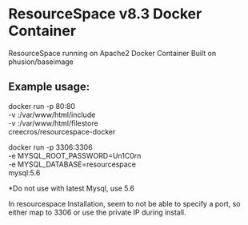 # ResourceSpace v8.3 Docker Container
ResourceSpace running on Apache2 Docker Container Built on phusion/baseimage

## Example usage:
docker run -p 80:80 \
-v <pat to mount>:/var/www/html/include \
-v <path to mount>:/var/www/html/filestore \
creecros/resourcespace-docker
  
docker run -p 3306:3306 \
-e MYSQL_ROOT_PASSWORD=Un1C0rn \
-e MYSQL_DATABASE=resourcespace \
mysql:5.6

*Do not use with latest Mysql, use 5.6

In resourcespace Installation, seem to not be able to specify a port, so either map to 3306 or use the private IP during install.
